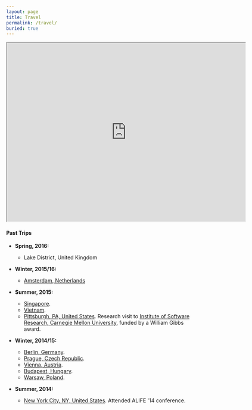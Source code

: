 ```yaml
---
layout: page
title: Travel
permalink: /travel/
buried: true
---
```


<iframe src="https://www.google.com/maps/d/u/1/embed?mid=zZQo-obBD2V8.ksNq86_x_tuk" width="640" height="480"></iframe>

<div class="divider"></div>

#### Past Trips

* **Spring, 2016:**
  * Lake District, United Kingdom

* **Winter, 2015/16:**
    * [Amsterdam, Netherlands]()

* **Summer, 2015:**
  * [Singapore]().
  * [Vietnam]().
  * [Pittsburgh, PA, United States](). Research visit to [Institute of Software Research, Carnegie Mellon   University](http://www.isri.cmu.edu/), funded by a William Gibbs award.

* **Winter, 2014/15:**
  * [Berlin, Germany]().
  * [Prague, Czech Republic]().
  * [Vienna, Austria]().
  * [Budapest, Hungary]().
  * [Warsaw, Poland]().
* **Summer, 2014:**
  * [New York City, NY, United States](). Attended ALIFE '14 conference.
